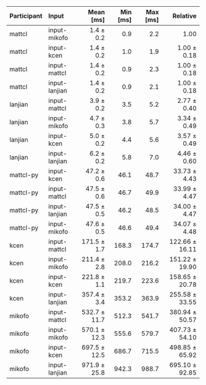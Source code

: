 | Participant | Input | Mean [ms] | Min [ms] | Max [ms] | Relative |
|:---|:---|---:|---:|---:|---:|
| mattcl | input-mikofo | 1.4 ± 0.2 | 0.9 | 2.2 | 1.00 |
| mattcl | input-kcen | 1.4 ± 0.2 | 1.0 | 1.9 | 1.00 ± 0.18 |
| mattcl | input-mattcl | 1.4 ± 0.2 | 0.9 | 2.3 | 1.00 ± 0.18 |
| mattcl | input-lanjian | 1.4 ± 0.2 | 0.9 | 2.1 | 1.00 ± 0.18 |
| lanjian | input-mattcl | 3.9 ± 0.2 | 3.5 | 5.2 | 2.77 ± 0.40 |
| lanjian | input-mikofo | 4.7 ± 0.3 | 3.8 | 5.7 | 3.34 ± 0.49 |
| lanjian | input-kcen | 5.0 ± 0.2 | 4.4 | 5.6 | 3.57 ± 0.49 |
| lanjian | input-lanjian | 6.2 ± 0.2 | 5.8 | 7.0 | 4.46 ± 0.60 |
| mattcl-py | input-kcen | 47.2 ± 0.6 | 46.1 | 48.7 | 33.73 ± 4.43 |
| mattcl-py | input-mattcl | 47.5 ± 0.6 | 46.7 | 49.9 | 33.99 ± 4.47 |
| mattcl-py | input-lanjian | 47.5 ± 0.5 | 46.2 | 48.5 | 34.00 ± 4.47 |
| mattcl-py | input-mikofo | 47.6 ± 0.5 | 46.6 | 49.4 | 34.07 ± 4.48 |
| kcen | input-mattcl | 171.5 ± 1.7 | 168.3 | 174.7 | 122.66 ± 16.11 |
| kcen | input-mikofo | 211.4 ± 2.8 | 208.0 | 216.2 | 151.22 ± 19.90 |
| kcen | input-kcen | 221.8 ± 1.1 | 219.7 | 223.6 | 158.65 ± 20.78 |
| kcen | input-lanjian | 357.4 ± 3.4 | 353.2 | 363.9 | 255.58 ± 33.55 |
| mikofo | input-mattcl | 532.7 ± 11.7 | 512.3 | 541.7 | 380.94 ± 50.57 |
| mikofo | input-mikofo | 570.1 ± 12.3 | 555.6 | 579.7 | 407.73 ± 54.10 |
| mikofo | input-kcen | 697.5 ± 12.5 | 686.7 | 715.5 | 498.85 ± 65.92 |
| mikofo | input-lanjian | 971.9 ± 25.8 | 942.3 | 988.7 | 695.10 ± 92.85 |

